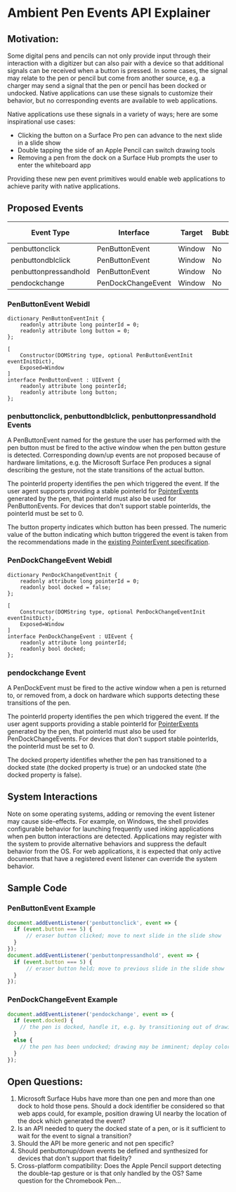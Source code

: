 # Ambient Pen Events API Explainer

## Motivation:
Some digital pens and pencils can not only provide input through their interaction with a digitizer but can also pair with a device so that additional signals can be received when a button is pressed. In some cases, the signal may relate to the pen or pencil but come from another source, e.g. a charger may send a signal that the pen or pencil has been docked or undocked.  Native applications can use these signals to customize their behavior, but no corresponding events are available to web applications.

Native applications use these signals in a variety of ways; here are some inspirational use cases: 

 * Clicking the button on a Surface Pro pen can advance to the next slide in a slide show 
 * Double tapping the side of an Apple Pencil can switch drawing tools 
 * Removing a pen from the dock on a Surface Hub prompts the user to enter the whiteboard app 

Providing these new pen event primitives would enable web applications to achieve parity with native applications.

## Proposed Events

|Event Type | Interface | Target | Bubbles | Cancelable | Composed | Default Action
|--         |--         |--      |--       |--          |--        |--              
| penbuttonclick | PenButtonEvent | Window | No | No | No | None
| penbuttondblclick | PenButtonEvent | Window | No | No | No | None
| penbuttonpressandhold | PenButtonEvent | Window | No | No | No | None
| pendockchange | PenDockChangeEvent | Window | No | No | No | None

### PenButtonEvent Webidl
```  
dictionary PenButtonEventInit {
    readonly attribute long pointerId = 0;
    readonly attribute long button = 0;
};

[
    Constructor(DOMString type, optional PenButtonEventInit eventInitDict),
    Exposed=Window
] 
interface PenButtonEvent : UIEvent {
    readonly attribute long pointerId;
    readonly attribute long button;
};
 ```
### penbuttonclick, penbuttondblclick, penbuttonpressandhold Events
A PenButtonEvent named for the gesture the user has performed with the pen button must be fired to the active window when the pen button gesture is detected. Corresponding down/up events are not proposed because of hardware limitations, e.g. the Microsoft Surface Pen produces a signal describing the gesture, not the state transitions of the actual button.  

The pointerId property identifies the pen which triggered the event.  If the user agent supports providing a stable pointerId for [PointerEvents](https://www.w3.org/TR/pointerevents2/#pointerevent-interface) generated by the pen, that pointerId must also be used for PenButtonEvents. For devices that don't support stable pointerIds, the pointerId must be set to 0.

The button property indicates which button has been pressed.  The numeric value of the button indicating which button triggered the event is taken from the recommendations made in the [existing PointerEvent specification](https://www.w3.org/TR/pointerevents2/#button-states).

### PenDockChangeEvent Webidl
```
dictionary PenDockChangeEventInit {
    readonly attribute long pointerId = 0;
    readonly bool docked = false;
};

[
    Constructor(DOMString type, optional PenDockChangeEventInit eventInitDict),
    Exposed=Window
] 
interface PenDockChangeEvent : UIEvent {
    readonly attribute long pointerId;
    readonly bool docked;
};
 ```

### pendockchange Event
A PenDockEvent must be fired to the active window when a pen is returned to, or removed from, a dock on hardware which supports detecting these transitions of the pen.

The pointerId property identifies the pen which triggered the event.  If the user agent supports providing a stable pointerId for [PointerEvents](https://www.w3.org/TR/pointerevents2/#pointerevent-interface) generated by the pen, that pointerId must also be used for PenDockChangeEvents. For devices that don't support stable pointerIds, the pointerId must be set to 0.

The docked property identifies whether the pen has transitioned to a docked state (the docked property is true) or an undocked state (the docked property is false).

## System Interactions
Note on some operating systems, adding or removing the event listener may cause side-effects.  For example, on Windows, the shell provides configurable behavior for launching frequently used inking applications when pen button interactions are detected. Applications may register with the system to provide alternative behaviors and suppress the default behavior from the OS.  For web applications, it is expected that only active documents that have a registered event listener can override the system behavior.

## Sample Code

### PenButtonEvent Example
```javascript
document.addEventListener('penbuttonclick', event => {
  if (event.button === 5) {
      // eraser button clicked; move to next slide in the slide show
  }
});
document.addEventListener('penbuttonpressandhold', event => {
  if (event.button === 5) {
      // eraser button held; move to previous slide in the slide show
  }
});
```

### PenDockChangeEvent Example
```javascript
document.addEventListener('pendockchange', event => {
  if (event.docked) {
    // the pen is docked, handle it, e.g. by transitioning out of drawing mode
  }
  else {
    // the pen has been undocked; drawing may be imminent; deploy color palettes!
  }
});
```

## Open Questions:
1. Microsoft Surface Hubs have more than one pen and more than one dock to hold those pens.  Should a dock identifier be considered so that web apps could, for example, position drawing UI nearby the location of the dock which generated the event?
1. Is an API needed to query the docked state of a pen, or is it sufficient to wait for the event to signal a transition?
1. Should the API be more generic and not pen specific?
1. Should penbuttonup/down events be defined and synthesized for devices that don't support that fidelity?
1. Cross-platform compatibility: Does the Apple Pencil support detecting the double-tap gesture or is that only handled by the OS?  Same question for the Chromebook Pen...

